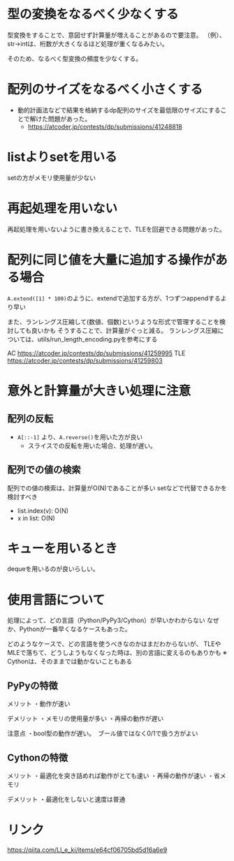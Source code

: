 
# 型の変換をなるべく少なくする
型変換をすることで、意図せず計算量が増えることがあるので要注意。
（例）、str->intは、桁数が大きくなるほど処理が重くなるみたい。

そのため、なるべく型変換の頻度を少なくする。

# 配列のサイズをなるべく小さくする
- 動的計画法などで結果を格納するdp配列のサイズを最低限のサイズにすることで解けた問題があった。
  - https://atcoder.jp/contests/dp/submissions/41248818

# listよりsetを用いる
setの方がメモリ使用量が少ない

# 再起処理を用いない
再起処理を用いないように書き換えることで、TLEを回避できる問題があった。

# 配列に同じ値を大量に追加する操作がある場合
`A.extend([1] * 100)`のように、extendで追加する方が、1つずつappendするより早い

また、ランレングス圧縮して(数値、個数)というような形式で管理することを検討しても良いかも
そうすることで、計算量がぐっと減る。
ランレングス圧縮については、utils/run_length_encoding.pyを参考にする

AC
https://atcoder.jp/contests/dp/submissions/41259995
TLE
https://atcoder.jp/contests/dp/submissions/41259803

# 意外と計算量が大きい処理に注意

## 配列の反転
- `A[::-1]` より、`A.reverse()`を用いた方が良い
  - スライスでの反転を用いた場合、処理が遅い。

## 配列での値の検索
配列での値の検索は、計算量がO(N)であることが多い
setなどで代替できるかを検討すべき

- list.index(v): O(N)
- x in list: O(N)


# キューを用いるとき
dequeを用いるのが良いらしい。


# 使用言語について
処理によって、どの言語（Python/PyPy3/Cython）が早いかわからない
なぜか、Pythonが一番早くなるケースもあった。

どのようなケースで、どの言語を使うべきなのかはまだわからないが、
TLEやMLEで落ちて、どうしようもなくなった時は、別の言語に変えるのもありかも
※　Cythonは、そのままでは動かないこともある

## PyPyの特徴
メリット
・動作が速い

デメリット
・メモリの使用量が多い
・再帰の動作が遅い

注意点
・bool型の動作が遅い。　ブール値ではなく0/1で扱う方がよい

## Cythonの特徴
メリット
・最適化を突き詰めれば動作がとても速い
・再帰の動作が速い
・省メモリ

デメリット
・最適化をしないと速度は普通


# リンク
https://qiita.com/Ll_e_ki/items/e64cf06705bd5d16a6e9